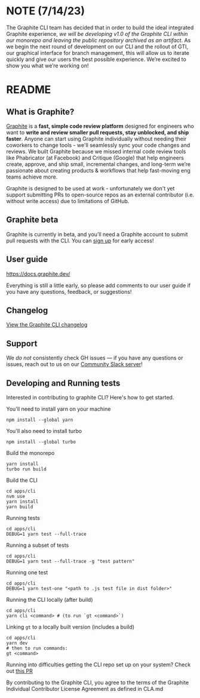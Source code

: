 # NOTE (7/14/23)

The Graphite CLI team has decided that in order to build the ideal integrated Graphite experience, *we will be developing v1.0 of the Graphite CLI within our monorepo and leaving the public repository archived as an artifact*.  As we begin the next round of development on our CLI and the rollout of GTI, our graphical interface for branch management, this will allow us to iterate quickly and give our users the best possible experience.  We’re excited to show you what we’re working on!

# README

## What is Graphite?

[Graphite](https://graphite.dev) is a **fast, simple code review platform** designed for engineers who want to **write and review smaller pull requests, stay unblocked, and ship faster**.  Anyone can start using Graphite individually without needing their coworkers to change tools - we'll seamlessly sync your code changes and reviews.  We built Graphite because we missed internal code review tools like Phabricator (at Facebook) and Critique (Google) that help engineers create, approve, and ship small, incremental changes, and long-term we’re passionate about creating products & workflows that help fast-moving eng teams achieve more.

Graphite is designed to be used at work - unfortunately we don't yet support submitting PRs to open-source repos as an external contributor (i.e. without write access) due to limitations of GitHub.

## Graphite beta
Graphite is currently in beta, and you’ll need a Graphite account to submit pull requests with the CLI.  You can [sign up](https://graphite.dev) for early access!

## User guide

<https://docs.graphite.dev/>

Everything is still a little early, so please add comments to our user guide if you have any questions, feedback, or suggestions!

## Changelog

[View the Graphite CLI changelog](apps/cli/.CHANGELOG.md)

## Support

We *do not* consistently check GH issues — if you have any questions or issues, reach out to us on our [Community Slack server](https://join.slack.com/t/graphite-community/shared_invite/zt-1as9rdo7r-pYmEZzt6M1EhTkvJFNhsnQ)!


## Developing and Running tests

Interested in contributing to graphite CLI? Here's how to get started.

You'll need to install yarn on your machine

```
npm install --global yarn
```

You'll also need to install turbo
```
npm install --global turbo
```

Build the monorepo
```
yarn install
turbo run build
```

Build the CLI

```
cd apps/cli
nvm use
yarn install
yarn build
```

Running tests

```
cd apps/cli
DEBUG=1 yarn test --full-trace
```

Running a subset of tests

```
cd apps/cli
DEBUG=1 yarn test --full-trace -g "test pattern"
```

Running one test

```
cd apps/cli
DEBUG=1 yarn test-one "<path to .js test file in dist folder>"
```

Running the CLI locally (after build)

```
cd apps/cli
yarn cli <command> # (to run `gt <command>`)
```

Linking `gt` to a locally built version (includes a build)

```
cd apps/cli
yarn dev
# then to run commands:
gt <command>
```

Running into difficulties getting the CLI repo set up on your system? Check out [this PR](https://github.com/withgraphite/graphite-cli/pull/1066?no-redirect=1)

By contributing to the Graphite CLI, you agree to the terms of the Graphite Individual Contributor License Agreement as defined in CLA.md
